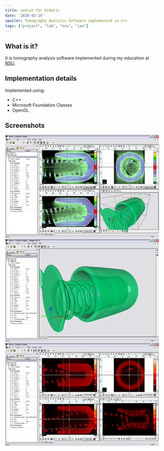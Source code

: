 ```yaml
---
title: voXcat for DiOptic
date: '2020-03-19'
spoiler: Tomography Analysis Software implemented in C++
tags: ["project", "lab", "nsu", "iae"]
---
```


## What is it?

It is tomography analysis software implemented during my education at [NSU](https://www.nsu.ru/).

## Implementation details

Implemented using:
- C++
- Microsoft Foundation Classes
- OpenGL

## Screenshots

![voXcat](./img1.jpg "Screen 1")
![voXcat](./img2.jpg "Screen 2")
![voXcat](./img3.jpg "Screen 3")
